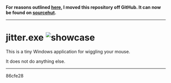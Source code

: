 **For reasons outlined [here][autopilot], I moved this repository off GitHub.
It can now be found on [sourcehut][sourcehut].**

[autopilot]: https://github.com/juni2k/autopilot#motivation
[sourcehut]: https://git.sr.ht/~juni/jitter.exe

---

# jitter.exe ![showcase](https://mew.tv/projects/jitter/jitter.gif)

This is a tiny Windows application for wiggling your mouse.

It does not do anything else.

---

86cfe28
